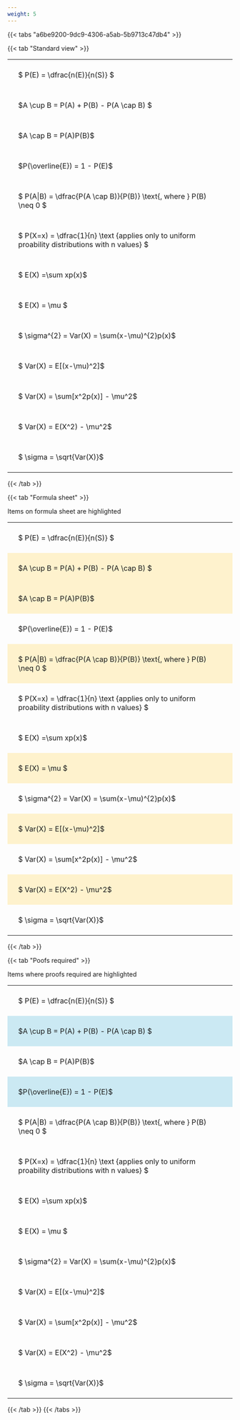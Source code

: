 ```yaml
---
weight: 5
---
```


{{< tabs "a6be9200-9dc9-4306-a5ab-5b9713c47db4" >}}

{{< tab "Standard view" >}}

<style type="text/css">
#T_40a55 th.col_heading {
  text-align: left;
  font-size: 1em;
}
#T_40a55 td {
  text-align: left;
  font-size: 1em;
  padding: 1.5em;
}
</style>
<table id="T_40a55">
  <thead>
  </thead>
  <tbody>
    <tr>
      <td id="T_40a55_row0_col0" class="data row0 col0" >$ P(E) = \dfrac{n(E)}{n(S)} $</td>
    </tr>
    <tr>
      <td id="T_40a55_row1_col0" class="data row1 col0" >$A \cup B = P(A) + P(B) - P(A \cap B) $</td>
    </tr>
    <tr>
      <td id="T_40a55_row2_col0" class="data row2 col0" >$A \cap B  = P(A)P(B)$</td>
    </tr>
    <tr>
      <td id="T_40a55_row3_col0" class="data row3 col0" >$P(\overline{E}) = 1 - P(E)$</td>
    </tr>
    <tr>
      <td id="T_40a55_row4_col0" class="data row4 col0" >$ P(A|B) = \dfrac{P(A \cap B)}{P(B)} \text{, where } P(B) \neq 0 $</td>
    </tr>
    <tr>
      <td id="T_40a55_row5_col0" class="data row5 col0" >$ P(X=x) =  \dfrac{1}{n} 
\text {applies only to uniform proability distributions with n values} $</td>
    </tr>
    <tr>
      <td id="T_40a55_row6_col0" class="data row6 col0" >$ E(X) =\sum xp(x)$</td>
    </tr>
    <tr>
      <td id="T_40a55_row7_col0" class="data row7 col0" >$ E(X) = \mu $</td>
    </tr>
    <tr>
      <td id="T_40a55_row8_col0" class="data row8 col0" >$ \sigma^{2} = Var(X) = \sum(x-\mu)^{2}p(x)$</td>
    </tr>
    <tr>
      <td id="T_40a55_row9_col0" class="data row9 col0" >$ Var(X) = E[(x-\mu)^2]$</td>
    </tr>
    <tr>
      <td id="T_40a55_row10_col0" class="data row10 col0" >$ Var(X) = \sum[x^2p(x)] - \mu^2$</td>
    </tr>
    <tr>
      <td id="T_40a55_row11_col0" class="data row11 col0" >$ Var(X) = E(X^2) - \mu^2$</td>
    </tr>
    <tr>
      <td id="T_40a55_row12_col0" class="data row12 col0" >$ \sigma = \sqrt{Var(X)}$</td>
    </tr>
  </tbody>
</table>
{{< /tab >}}

{{< tab "Formula sheet" >}}

Items on formula sheet are highlighted 
<br>
<style type="text/css">
#T_c8fd9 th.col_heading {
  text-align: left;
  font-size: 1em;
}
#T_c8fd9 td {
  text-align: left;
  font-size: 1em;
  padding: 1.5em;
}
#T_c8fd9_row0_col0, #T_c8fd9_row3_col0, #T_c8fd9_row5_col0, #T_c8fd9_row6_col0, #T_c8fd9_row8_col0, #T_c8fd9_row10_col0, #T_c8fd9_row12_col0 {
  background-color: rgba(0,0,0,0);
}
#T_c8fd9_row1_col0, #T_c8fd9_row2_col0, #T_c8fd9_row4_col0, #T_c8fd9_row7_col0, #T_c8fd9_row9_col0, #T_c8fd9_row11_col0 {
  background-color: rgba(255,194,10, 0.2);
}
</style>
<table id="T_c8fd9">
  <thead>
  </thead>
  <tbody>
    <tr>
      <td id="T_c8fd9_row0_col0" class="data row0 col0" >$ P(E) = \dfrac{n(E)}{n(S)} $</td>
    </tr>
    <tr>
      <td id="T_c8fd9_row1_col0" class="data row1 col0" >$A \cup B = P(A) + P(B) - P(A \cap B) $</td>
    </tr>
    <tr>
      <td id="T_c8fd9_row2_col0" class="data row2 col0" >$A \cap B  = P(A)P(B)$</td>
    </tr>
    <tr>
      <td id="T_c8fd9_row3_col0" class="data row3 col0" >$P(\overline{E}) = 1 - P(E)$</td>
    </tr>
    <tr>
      <td id="T_c8fd9_row4_col0" class="data row4 col0" >$ P(A|B) = \dfrac{P(A \cap B)}{P(B)} \text{, where } P(B) \neq 0 $</td>
    </tr>
    <tr>
      <td id="T_c8fd9_row5_col0" class="data row5 col0" >$ P(X=x) =  \dfrac{1}{n} 
\text {applies only to uniform proability distributions with n values} $</td>
    </tr>
    <tr>
      <td id="T_c8fd9_row6_col0" class="data row6 col0" >$ E(X) =\sum xp(x)$</td>
    </tr>
    <tr>
      <td id="T_c8fd9_row7_col0" class="data row7 col0" >$ E(X) = \mu $</td>
    </tr>
    <tr>
      <td id="T_c8fd9_row8_col0" class="data row8 col0" >$ \sigma^{2} = Var(X) = \sum(x-\mu)^{2}p(x)$</td>
    </tr>
    <tr>
      <td id="T_c8fd9_row9_col0" class="data row9 col0" >$ Var(X) = E[(x-\mu)^2]$</td>
    </tr>
    <tr>
      <td id="T_c8fd9_row10_col0" class="data row10 col0" >$ Var(X) = \sum[x^2p(x)] - \mu^2$</td>
    </tr>
    <tr>
      <td id="T_c8fd9_row11_col0" class="data row11 col0" >$ Var(X) = E(X^2) - \mu^2$</td>
    </tr>
    <tr>
      <td id="T_c8fd9_row12_col0" class="data row12 col0" >$ \sigma = \sqrt{Var(X)}$</td>
    </tr>
  </tbody>
</table>
{{< /tab >}}

{{< tab "Poofs required" >}}

Items where proofs required are highlighted 
<br>
<style type="text/css">
#T_9b57c th.col_heading {
  text-align: left;
  font-size: 1em;
}
#T_9b57c td {
  text-align: left;
  font-size: 1em;
  padding: 1.5em;
}
#T_9b57c_row0_col0, #T_9b57c_row2_col0, #T_9b57c_row4_col0, #T_9b57c_row5_col0, #T_9b57c_row6_col0, #T_9b57c_row7_col0, #T_9b57c_row8_col0, #T_9b57c_row9_col0, #T_9b57c_row10_col0, #T_9b57c_row11_col0, #T_9b57c_row12_col0 {
  background-color: rgba(0,0,0,0);
}
#T_9b57c_row1_col0, #T_9b57c_row3_col0 {
  background-color: rgba(0,150,200, 0.2);
}
</style>
<table id="T_9b57c">
  <thead>
  </thead>
  <tbody>
    <tr>
      <td id="T_9b57c_row0_col0" class="data row0 col0" >$ P(E) = \dfrac{n(E)}{n(S)} $</td>
    </tr>
    <tr>
      <td id="T_9b57c_row1_col0" class="data row1 col0" >$A \cup B = P(A) + P(B) - P(A \cap B) $</td>
    </tr>
    <tr>
      <td id="T_9b57c_row2_col0" class="data row2 col0" >$A \cap B  = P(A)P(B)$</td>
    </tr>
    <tr>
      <td id="T_9b57c_row3_col0" class="data row3 col0" >$P(\overline{E}) = 1 - P(E)$</td>
    </tr>
    <tr>
      <td id="T_9b57c_row4_col0" class="data row4 col0" >$ P(A|B) = \dfrac{P(A \cap B)}{P(B)} \text{, where } P(B) \neq 0 $</td>
    </tr>
    <tr>
      <td id="T_9b57c_row5_col0" class="data row5 col0" >$ P(X=x) =  \dfrac{1}{n} 
\text {applies only to uniform proability distributions with n values} $</td>
    </tr>
    <tr>
      <td id="T_9b57c_row6_col0" class="data row6 col0" >$ E(X) =\sum xp(x)$</td>
    </tr>
    <tr>
      <td id="T_9b57c_row7_col0" class="data row7 col0" >$ E(X) = \mu $</td>
    </tr>
    <tr>
      <td id="T_9b57c_row8_col0" class="data row8 col0" >$ \sigma^{2} = Var(X) = \sum(x-\mu)^{2}p(x)$</td>
    </tr>
    <tr>
      <td id="T_9b57c_row9_col0" class="data row9 col0" >$ Var(X) = E[(x-\mu)^2]$</td>
    </tr>
    <tr>
      <td id="T_9b57c_row10_col0" class="data row10 col0" >$ Var(X) = \sum[x^2p(x)] - \mu^2$</td>
    </tr>
    <tr>
      <td id="T_9b57c_row11_col0" class="data row11 col0" >$ Var(X) = E(X^2) - \mu^2$</td>
    </tr>
    <tr>
      <td id="T_9b57c_row12_col0" class="data row12 col0" >$ \sigma = \sqrt{Var(X)}$</td>
    </tr>
  </tbody>
</table>
{{< /tab >}}
{{< /tabs >}}